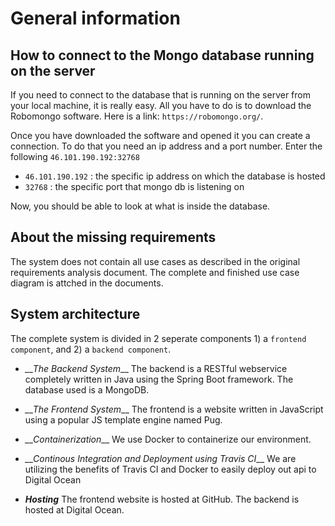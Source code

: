 # General information

## How to connect to the Mongo database running on the server
If you need to connect to the database that is running on the server from your local machine, it is really easy. All you have to do is to download the Robomongo software. Here is a link: `https://robomongo.org/`.

Once you have downloaded the software and opened it you can create a connection. To do that you need an ip address and a port number. Enter the following `46.101.190.192:32768`

- `46.101.190.192` : the specific ip address on which the database is hosted
- `32768` : the specific port that mongo db is listening on

Now, you should be able to look at what is inside the database. 

## About the missing requirements
The system does not contain all use cases as described in the original requirements analysis document. The complete and finished use case diagram is attched in the documents.

## System architecture
The complete system is divided in 2 seperate components 1) a `frontend component`, and 2) a `backend component`.

* *__The Backend System*__
  The backend is a RESTful webservice completely written in Java using the Spring Boot framework. The database used is a         MongoDB.
  
* *__The Frontend System*__
  The frontend is a website written in JavaScript using a popular JS template engine named Pug. 
  
* *__Containerization*__
  We use Docker to containerize our environment.
  
* *__Continous Integration and Deployment using Travis CI*__
  We are utilizing the benefits of Travis CI and Docker to easily deploy out api to Digital Ocean

* *__Hosting__*
  The frontend website is hosted at GitHub. The backend is hosted at Digital Ocean.

